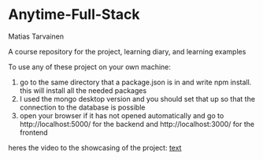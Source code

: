 # Anytime-Full-Stack

Matias Tarvainen

A course repository for the project, learning diary, and learning examples

To use any of these project on your own machine:

1. go to the same directory that a package.json is in and write npm install. this will install all the needed packages
2. I used the mongo desktop version and you should set that up so that the connection to the database is possible
3. open your browser if it has not opened automatically and go to http://localhost:5000/ for the backend and http://localhost:3000/ for the frontend

heres the video to the showcasing of the project: [text](https://www.youtube.com/watch?v=knmTvoFen9I&ab_channel=matiastarvainen)
